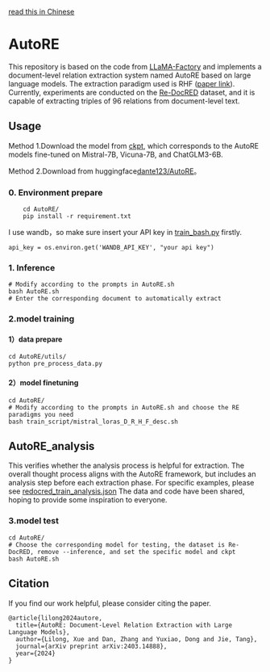 [read this in Chinese](https://github.com/bigdante/AutoRE/blob/main/README.md)

# AutoRE
This repository is based on the code from [LLaMA-Factory](https://github.com/hiyouga/LLaMA-Factory) and implements a document-level relation extraction system named AutoRE based on large language models. The extraction paradigm used is RHF ([paper link](https://arxiv.org/abs/2403.14888v1)).
Currently, experiments are conducted on the [Re-DocRED](https://github.com/tonytan48/Re-DocRED) dataset, and it is capable of extracting triples of 96 relations from document-level text.

## Usage
Method 1.Download the model from [ckpt](https://cloud.tsinghua.edu.cn/d/4d12cf0620164caca82c/), which corresponds to the AutoRE models fine-tuned on Mistral-7B, Vicuna-7B, and ChatGLM3-6B.

Method 2.Download from huggingface[dante123/AutoRE](https://huggingface.co/dante123/AutoRE/tree/main)。
### 0. Environment prepare
```shell
    cd AutoRE/
    pip install -r requirement.txt
```
I use wandb，so make sure insert your API key in [train_bash.py](https://github.com/bigdante/AutoRE/blob/main/AutoRE/src/train_bash.py) firstly.
```shell
api_key = os.environ.get('WANDB_API_KEY', "your api key")
```
### 1. Inference

```shell
# Modify according to the prompts in AutoRE.sh
bash AutoRE.sh
# Enter the corresponding document to automatically extract
````

### 2.model training

#### 1）data prepare
```shell
cd AutoRE/utils/
python pre_process_data.py
```

#### 2）model finetuning

```shell
cd AutoRE/
# Modify according to the prompts in AutoRE.sh and choose the RE paradigms you need
bash train_script/mistral_loras_D_R_H_F_desc.sh
```
## AutoRE_analysis
This verifies whether the analysis process is helpful for extraction. The overall thought process aligns with the AutoRE framework, but includes an analysis step before each extraction phase.
For specific examples, please see [redocred_train_analysis.json](https://github.com/bigdante/AutoRE/blob/main/AutoRE/data/redocred/analysis_redocred/redocred_train_analysis.json)
The data and code have been shared, hoping to provide some inspiration to everyone.



### 3.model test

```shell
cd AutoRE/
# Choose the corresponding model for testing, the dataset is Re-DocRED, remove --inference, and set the specific model and ckpt
bash AutoRE.sh
```

## Citation

If you find our work helpful, please consider citing the paper.

```
@article{lilong2024autore,
  title={AutoRE: Document-Level Relation Extraction with Large Language Models},
  author={Lilong, Xue and Dan, Zhang and Yuxiao, Dong and Jie, Tang},
  journal={arXiv preprint arXiv:2403.14888},
  year={2024}
}
```




